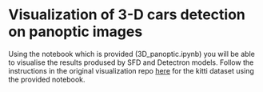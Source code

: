 # Visualization of 3-D cars detection on panoptic images

Using the notebook which is provided (3D_panoptic.ipynb) you will be able to visualise the results prodused by SFD and Detectron models. Follow the instructions in the original visualization repo [here](https://github.com/kuixu/kitti_object_vis) for the kitti dataset using the provided notebook.
